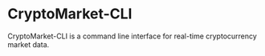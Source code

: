 # CryptoMarket-CLI
CryptoMarket-CLI is a command line interface for real-time cryptocurrency market data.
